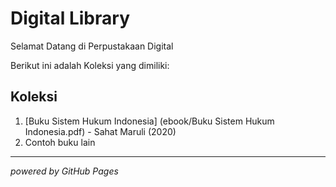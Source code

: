 # Digital Library 

Selamat Datang di Perpustakaan Digital 

Berikut ini adalah Koleksi yang dimiliki: 
## Koleksi 

1. [Buku Sistem Hukum Indonesia] (ebook/Buku Sistem Hukum Indonesia.pdf) - Sahat Maruli (2020)
2. Contoh buku lain

---

*powered by GitHub Pages*
